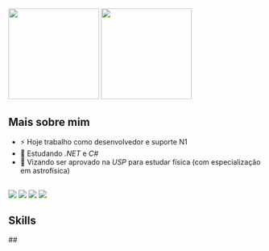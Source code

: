 ##
<div>
  <a hef="https://beacons.ai/danielmilanez">
    <img height="180em" src="https://github-readme-stats.vercel.app/api?username=danielmilanez&show_icons=true&theme=merko"/>
    <img height="180em" src="https://github-readme-stats.vercel.app/api/top-langs/?username=danielmilanez&layout=compact&theme=merko"/>
</div>

## Mais sobre mim

- ⚡ Hoje trabalho como desenvolvedor e suporte N1
- 🐢 Estudando *.NET* e *C#*
- 🔭 Vizando ser aprovado na *USP* para estudar física (com especialização em astrofísica)

##
<div>
    <a href="mailto:daniel.augusto.milanez@gmail.com"><img src="https://img.shields.io/badge/Gmail-D14836?style=for-the-badge&logo=gmail&logoColor=white"></a>
    <a href="https://instagram.com/_mitchzito?igshid=ZDc4ODBmNjlmNQ=="><img src="https://img.shields.io/badge/Instagram-E4405F?style=for-the-badge&logo=instagram&logoColor=white"></a>
    <a href="https://www.youtube.com/@mitchzito"><img src="https://img.shields.io/badge/YouTube-FF0000?style=for-the-badge&logo=youtube&logoColor=white"></a>
    <a href="https://bit.ly/ContatoDanielAugusto"><img src="https://img.shields.io/badge/WhatsApp-25D366?style=for-the-badge&logo=whatsapp&logoColor=white"></a>
</div>

## Skills
  <div>
    <a href"[![My Skills](https://skillicons.dev/icons?i=js,html,css,wasm)](https://skillicons.dev)"></a>
  </div>
##
</div>
